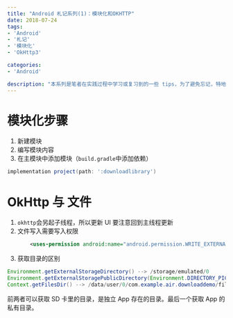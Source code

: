 ```yaml
---
title: "Android 札记系列(1)：模块化和OKHTTP"
date: 2018-07-24
tags:
- 'Android'
- '札记'
- '模块化'
- 'OkHttp3'

categories:
- 'Android'

description: "本系列是笔者在实践过程中学习或复习到的一些 tips，为了避免忘记，特地记下来。本节记录的是 Android 中的模块化以及 `OkHttp`的一些用法"
---
```


# 模块化步骤

1. 新建模块
2. 编写模块内容
3. 在主模块中添加模块（`build.gradle`中添加依赖）

```groovy
implementation project(path: ':downloadlibrary')
```

# OkHttp 与 文件

1. `okhttp`会另起子线程，所以更新 UI 要注意回到主线程更新
2. 文件写入需要写入权限
    ```xml
        <uses-permission android:name="android.permission.WRITE_EXTERNAL_STORAGE"/>
    ```
3. 获取目录的区别

```java
Environment.getExternalStorageDirectory() --> /storage/emulated/0
Environment.getExternalStoragePublicDirectory(Environment.DIRECTORY_PICTURES) --> /storage/emulated/0/Pictures
Context.getFilesDir() --> /data/user/0/com.example.air.downloaddemo/files
```

前两者可以获取 SD 卡里的目录，是独立 App 存在的目录。最后一个获取 App 的私有目录。